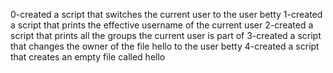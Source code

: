 0-created a script that switches the current user to the user betty
1-created a script that prints the effective username of the current user
2-created a script that prints all the groups the current user is part of
3-created a script that changes the owner of the file hello to the user betty
4-created a script that creates an empty file called hello
